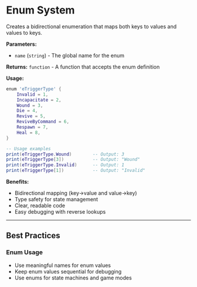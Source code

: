 # Enum System

Creates a bidirectional enumeration that maps both keys to values and values to keys.

**Parameters:**

* `name` (`string`) - The global name for the enum

**Returns:** `function` - A function that accepts the enum definition

**Usage:**

```lua
enum 'eTriggerType' {
    Invalid = 1,
    Incapacitate = 2,
    Wound = 3,
    Die = 4,
    Revive = 5,
    ReviveByCommand = 6,
    Respawn = 7,
    Heal = 8,
}

-- Usage examples
print(eTriggerType.Wound)        -- Output: 3
print(eTriggerType[3])           -- Output: "Wound"
print(eTriggerType.Invalid)      -- Output: 1
print(eTriggerType[1])           -- Output: "Invalid"
```

**Benefits:**

* Bidirectional mapping (key→value and value→key)
* Type safety for state management
* Clear, readable code
* Easy debugging with reverse lookups

***

## Best Practices

### Enum Usage

* Use meaningful names for enum values
* Keep enum values sequential for debugging
* Use enums for state machines and game modes
